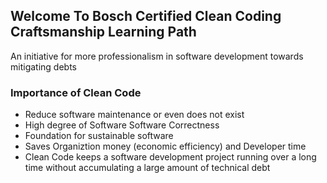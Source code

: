 


## Welcome To Bosch Certified Clean Coding Craftsmanship Learning Path

An initiative for more professionalism in software development towards mitigating debts

### Importance of Clean  Code

 - Reduce software maintenance or even does not exist
 - High degree of Software Software Correctness
 - Foundation for sustainable software 
 - Saves Organiztion money  (economic efficiency) and Developer time
 - Clean Code keeps a software development project running over a long time without accumulating a large amount of technical debt

<!--stackedit_data:
eyJoaXN0b3J5IjpbLTE2OTY0MDczNjAsLTExMDE2NDk5OTFdfQ
==
-->